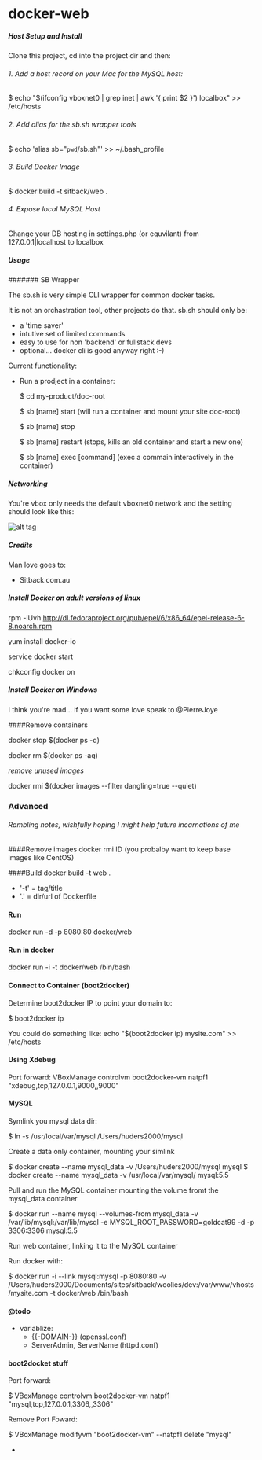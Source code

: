 docker-web
==========

##### Host Setup and Install

Clone this project, cd into the project dir and then:

###### 1. Add a host record on your Mac for the MySQL host:

$ echo "$(ifconfig vboxnet0 | grep inet | awk '{ print $2 }') localbox" >> /etc/hosts

###### 2. Add alias for the sb.sh wrapper tools

$ echo 'alias sb="`pwd`/sb.sh"' >> ~/.bash_profile

###### 3. Build Docker Image

$ docker build -t sitback/web .

###### 4. Expose local MySQL Host

Change your DB hosting in settings.php (or equvilant) from 127.0.0.1|localhost to localbox


##### Usage

####### SB Wrapper

The sb.sh is very simple CLI wrapper for common docker tasks. 

It is not an orchastration tool, other projects do that. sb.sh should only be:

- a 'time saver'
- intutive set of limited commands
- easy to use for non 'backend' or fullstack devs
- optional... docker cli is good anyway right :-)

Current functionality:

 - Run a prodject in a container:

 	$ cd my-product/doc-root

 	$ sb [name] start (will run a container and mount your site doc-root)

 	$ sb [name] stop

 	$ sb [name] restart (stops, kills an old container and start a new one)

 	$ sb [name] exec [command] (exec a commain interactively in the container)


##### Networking

You're vbox only needs the default vboxnet0 network and the setting should look like this:

![alt tag](https://raw.github.com/paulhudson/docker-web/master/Docs/img/vbox-network-settings.png)

##### Credits

Man love goes to:

- Sitback.com.au


##### Install Docker on adult versions of linux
rpm -iUvh http://dl.fedoraproject.org/pub/epel/6/x86_64/epel-release-6-8.noarch.rpm

yum install docker-io

service docker start

chkconfig docker on


##### Install Docker on Windows

I think you're mad... if you want some love speak to @PierreJoye 


####Remove containers

docker stop $(docker ps -q)

docker rm $(docker ps -aq)

*remove unused images*

docker rmi $(docker images --filter dangling=true --quiet)


### Advanced
###### Rambling notes, wishfully hoping I might help future incarnations of me

####Remove images
docker rmi ID  (you probalby want to keep base images like CentOS)

####Build
docker build -t web .

- '-t' = tag/title
- '.' = dir/url of Dockerfile

#### Run

docker run -d -p 8080:80 docker/web

#### Run in docker
docker run -i -t docker/web /bin/bash

#### Connect to Container (boot2docker)
Determine boot2docker IP to point your domain to:

$ boot2docker ip

You could do something like:
echo "$(boot2docker ip) mysite.com" >> /etc/hosts

#### Using Xdebug
Port forward:
VBoxManage controlvm boot2docker-vm natpf1 "xdebug,tcp,127.0.0.1,9000,,9000"

#### MySQL

Symlink you mysql data dir:

$ ln -s /usr/local/var/mysql /Users/huders2000/mysql


Create a data only container, mounting your simlink

$ docker create --name mysql_data -v /Users/huders2000/mysql mysql
$ docker create --name mysql_data -v /usr/local/var/mysql/ mysql:5.5


Pull and run the MySQL container mounting the volume fromt the mysql_data container

$ docker run --name mysql --volumes-from mysql_data -v /var/lib/mysql:/var/lib/mysql -e MYSQL_ROOT_PASSWORD=goldcat99 -d -p 3306:3306 mysql:5.5


Run web container, linking it to the MySQL container

Run docker with:

$ docker run -i --link mysql:mysql -p 8080:80 -v /Users/huders2000/Documents/sites/sitback/woolies/dev:/var/www/vhosts/mysite.com -t docker/web /bin/bash



#### @todo
- variablize:
  - {{-DOMAIN-}} (openssl.conf)
  - ServerAdmin, ServerName (httpd.conf)


#### boot2docket stuff


Port forward:

$ VBoxManage controlvm boot2docker-vm natpf1 "mysql,tcp,127.0.0.1,3306,,3306"


Remove Port Foward:
 
$ VBoxManage modifyvm "boot2docker-vm" --natpf1 delete "mysql"
 
 
 
 - 